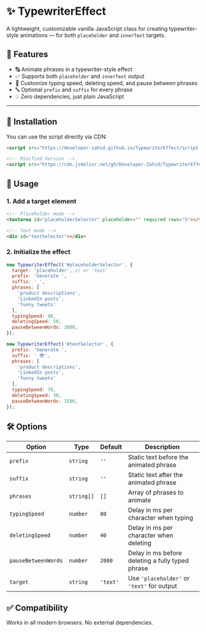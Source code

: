 # ✨ TypewriterEffect

A lightweight, customizable vanilla JavaScript class for creating typewriter-style animations — for both `placeholder` and `innerText` targets.

## 🌟 Features

- 🔠 Animate phrases in a typewriter-style effect
- ✅ Supports both `placeholder` and `innerText` output
- 🎯 Customize typing speed, deleting speed, and pause between phrases
- 🔤 Optional `prefix` and `suffix` for every phrase
- 💡 Zero dependencies, just plain JavaScript

---

## 🚀 Installation

You can use the script directly via CDN:

```html
<script src="https://developer-zahid.github.io/TypewriterEffect/script.js"></script>

<!-- Minified Version -->
<script src="https://cdn.jsdelivr.net/gh/Developer-Zahid/TypewriterEffect@latest/script.min.js"></script>
```

## 🔧 Usage
### 1. Add a target element

```html
<!-- Placeholder mode -->
<textarea id="placeholderSelector" placeholder="" required rows="5"></textarea>

<!-- Text mode -->
<div id="textSelector"></div>
```

### 2. Initialize the effect

```js
new TypewriterEffect('#placeholderSelector', {
  target: 'placeholder', // or 'text'
  prefix: 'Generate ',
  suffix: '_',
  phrases: [
    'product descriptions',
    'LinkedIn posts',
    'funny tweets'
  ],
  typingSpeed: 90,
  deletingSpeed: 50,
  pauseBetweenWords: 2000,
});

new TypewriterEffect('#textSelector', {
  prefix: 'Generate ',
  suffix: ' 😎',
  phrases: [
    'product descriptions',
    'LinkedIn posts',
    'funny tweets'
  ],
  typingSpeed: 70,
  deletingSpeed: 30,
  pauseBetweenWords: 1500,
});
```

## 🛠️ Options

| Option              | Type       | Default         | Description                                      |
| ------------------- | ---------- | --------------- | ------------------------------------------------ |
| `prefix`            | `string`   | `''`            | Static text before the animated phrase           |
| `suffix`            | `string`   | `''`            | Static text after the animated phrase            |
| `phrases`           | `string[]` | `[]`            | Array of phrases to animate                      |
| `typingSpeed`       | `number`   | `80`            | Delay in ms per character when typing            |
| `deletingSpeed`     | `number`   | `40`            | Delay in ms per character when deleting          |
| `pauseBetweenWords` | `number`   | `2000`          | Delay in ms before deleting a fully typed phrase |
| `target`            | `string`   | `'text'` | Use `'placeholder'` or `'text'` for output       |

## ✅ Compatibility
Works in all modern browsers. No external dependencies.
